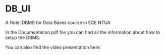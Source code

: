 # DB_UI
A Hotel DBMS for Data Bases  course in ECE NTUA

In the Documentation.pdf file you can find all the information about how to setup the DBMS.

You can also find the video presentation here: 
